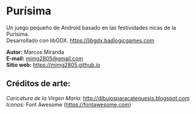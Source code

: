 # Purísima
Un juego pequeño de Android basado en las festividades nicas de la Purísima.\
Desarrollado con libGDX. <https://libgdx.badlogicgames.com>

**Autor:** Marcos Miranda\
**E-mail:** mimg2805@gmail.com\
**Sitio web:** <https://mimg2805.github.io>

## Créditos de arte:
_Caricatura de la Virgen María:_ <http://dibujosparacatequesis.blogspot.com>\
_Iconos:_ Font Awesome (<https://fontawesome.com>)
